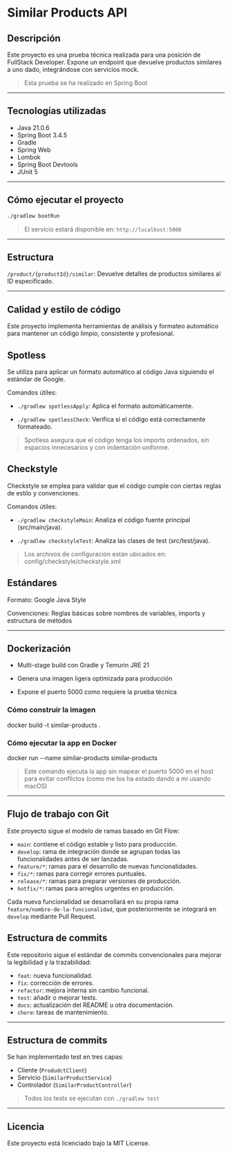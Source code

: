 # Similar Products API

## Descripción

Este proyecto es una prueba técnica realizada para una posición de FullStack Developer. Expone un endpoint que devuelve productos similares a uno dado, integrándose con servicios mock.

> Esta prueba se ha realizado en Spring Boot

---

## Tecnologías utilizadas

- Java 21.0.6
- Spring Boot 3.4.5
- Gradle
- Spring Web
- Lombok
- Spring Boot Devtools
- JUnit 5

---

## Cómo ejecutar el proyecto

```bash
./gradlew bootRun
```

> El servicio estará disponible en: `http://localhost:5000`

---

## Estructura

`/product/{productId}/similar`: Devuelve detalles de productos similares al ID especificado.

---

## Calidad y estilo de código

Este proyecto implementa herramientas de análisis y formateo automático para mantener un código limpio, consistente y profesional.

## Spotless

Se utiliza para aplicar un formato automático al código Java siguiendo el estándar de Google.

Comandos útiles:
- `./gradlew spotlessApply`: Aplica el formato automáticamente.

- `./gradlew spotlessCheck`: Verifica si el código está correctamente formateado.

> Spotless asegura que el código tenga los imports ordenados, sin espacios innecesarios y con indentación uniforme.

## Checkstyle

Checkstyle se emplea para validar que el código cumple con ciertas reglas de estilo y convenciones.

Comandos útiles:
- `./gradlew checkstyleMain`: Analiza el código fuente principal (src/main/java).

- `./gradlew checkstyleTest`: Analiza las clases de test (src/test/java).

>Los archivos de configuración están ubicados en: config/checkstyle/checkstyle.xml

## Estándares
Formato: Google Java Style

Convenciones: Reglas básicas sobre nombres de variables, imports y estructura de métodos

---

## Dockerización

- Multi-stage build con Gradle y Temurin JRE 21

- Genera una imagen ligera optimizada para producción

- Expone el puerto 5000 como requiere la prueba técnica

### Cómo construir la imagen
docker build -t similar-products .

### Cómo ejecutar la app en Docker

docker run --name similar-products similar-products

> Este comando ejecuta la app sin mapear el puerto 5000 en el host para evitar conflictos (como me los ha estado dando a mi usando macOS)
___

## Flujo de trabajo con Git

Este proyecto sigue el modelo de ramas basado en Git Flow:

- `main`: contiene el código estable y listo para producción.
- `develop`: rama de integración donde se agrupan todas las funcionalidades antes de ser lanzadas.
- `feature/*`: ramas para el desarrollo de nuevas funcionalidades.
- `fix/*`: ramas para corregir errores puntuales.
- `release/*`: ramas para preparar versiones de producción.
- `hotfix/*`: ramas para arreglos urgentes en producción.

Cada nueva funcionalidad se desarrollará en su propia rama `feature/nombre-de-la-funcionalidad`, que posteriormente se integrará en `develop` mediante Pull Request.

## Estructura de commits

Este repositorio sigue el estándar de commits convencionales para mejorar la legibilidad y la trazabilidad:

- `feat`: nueva funcionalidad.
- `fix`: corrección de errores.
- `refactor`: mejora interna sin cambio funcional.
- `test`: añadir o mejorar tests.
- `docs`: actualización del README u otra documentación.
- `chore`: tareas de mantenimiento.

---

## Estructura de commits

Se han implementado test en tres capas:

- Cliente (`ProdudctClient`)
- Servicio (`SimilarProductService`)
- Controlador (`SimilarProductController`)

> Todos los tests se ejecutan con `./gradlew test`
---

## Licencia

Este proyecto está licenciado bajo la MIT License.